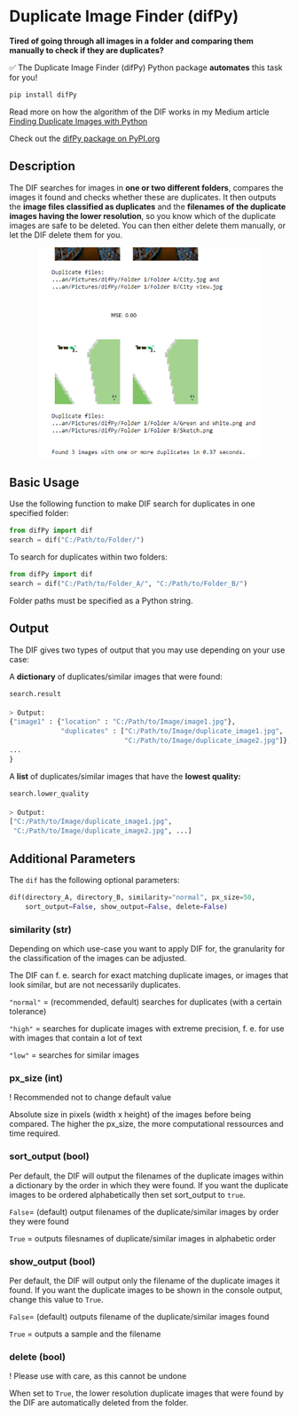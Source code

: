 # Duplicate Image Finder (difPy)
**Tired of going through all images in a folder and comparing them manually to check if they are duplicates?**

:white_check_mark: The Duplicate Image Finder (difPy) Python package **automates** this task for you!

```python
pip install difPy
```

Read more on how the algorithm of the DIF works in my Medium article [Finding Duplicate Images with Python](https://towardsdatascience.com/finding-duplicate-images-with-python-71c04ec8051)

Check out the [difPy package on PyPI.org](https://pypi.org/project/difPy/)

## Description
The DIF searches for images in **one or two different folders**, compares the images it found and checks whether these are duplicates. It then outputs the **image files classified as duplicates** and the **filenames of the duplicate images having the lower resolution**, so you know which of the duplicate images are safe to be deleted. You can then either delete them manually, or let the DIF delete them for you.

<p align="center">
  <img src="example_output.png" width="400" title="Example Output: Duplicate Image Finder">
</p>

## Basic Usage
Use the following function to make DIF search for duplicates in one specified folder:

```python
from difPy import dif
search = dif("C:/Path/to/Folder/")
``` 
To search for duplicates within two folders:

```python
from difPy import dif
search = dif("C:/Path/to/Folder_A/", "C:/Path/to/Folder_B/")
``` 
Folder paths must be specified as a Python string.

## Output
The DIF gives two types of output that you may use depending on your use case: 

A **dictionary** of duplicates/similar images that were found: 

```python
search.result

> Output:
{"image1" : {"location" : "C:/Path/to/Image/image1.jpg"},
             "duplicates" : ["C:/Path/to/Image/duplicate_image1.jpg",
                             "C:/Path/to/Image/duplicate_image2.jpg"]},
...
}
``` 

A **list** of duplicates/similar images that have the **lowest quality:** 

```python
search.lower_quality

> Output:
["C:/Path/to/Image/duplicate_image1.jpg", 
 "C:/Path/to/Image/duplicate_image2.jpg", ...]
``` 

## Additional Parameters
The ``dif`` has the following optional parameters:

```python
dif(directory_A, directory_B, similarity="normal", px_size=50, 
    sort_output=False, show_output=False, delete=False)
```
### similarity (str)

Depending on which use-case you want to apply DIF for, the granularity for the classification of the images can be adjusted.

The DIF can f. e. search for exact matching duplicate images, or images that look similar, but are not necessarily duplicates.

``"normal"`` = (recommended, default) searches for duplicates (with a certain tolerance)

``"high"`` = searches for duplicate images with extreme precision, f. e. for use with images that contain a lot of text     

``"low"`` = searches for similar images

### px_size (int)

! Recommended not to change default value

Absolute size in pixels (width x height) of the images before being compared.
The higher the px_size, the more computational ressources and time required. 
   
### sort_output (bool)

Per default, the DIF will output the filenames of the duplicate images within a dictionary by the order in which they were found. If you want the duplicate images to be ordered alphabetically then set sort_output to `true`.

```False```= (default) output filenames of the duplicate/similar images by order they were found 

```True``` = outputs filesnames of duplicate/similar images in alphabetic order

### show_output (bool)

Per default, the DIF will output only the filename of the duplicate images it found. If you want the duplicate images to be shown in the console output, change this value to ``True``.

```False```= (default) outputs filename of the duplicate/similar images found

```True``` = outputs a sample and the filename
                           
### delete (bool)

! Please use with care, as this cannot be undone

When set to ``True``, the lower resolution duplicate images that were found by the DIF are automatically deleted from the folder.   
                           
